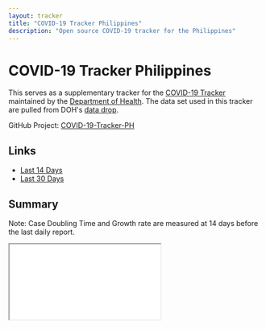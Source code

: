```yaml
---
layout: tracker
title: "COVID-19 Tracker Philippines"
description: "Open source COVID-19 tracker for the Philippines"
---
```


# COVID-19 Tracker Philippines

This serves as a supplementary tracker for the
[COVID-19 Tracker](https://www.doh.gov.ph/covid19tracker) maintained by the
[Department of Health](https://www.doh.gov.ph/). The data set used in this
tracker are pulled from DOH's
[data drop](https://drive.google.com/drive/folders/1ZPPcVU4M7T-dtRyUceb0pMAd8ickYf8o).

GitHub Project: [COVID-19-Tracker-PH](https://github.com/donfiguerres/COVID-19-Tracker-PH)


## Links

* [Last 14 Days](Last-14-Days)
* [Last 30 Days](Last-30-Days)

## Summary
Note: Case Doubling Time and Growth rate are measured at 14 days before the 
last daily report.

<div class="embed-responsive embed-chart">
<iframe src="{{ site.baseurl }}/tracker/charts/summary.html"></iframe>
</div>

